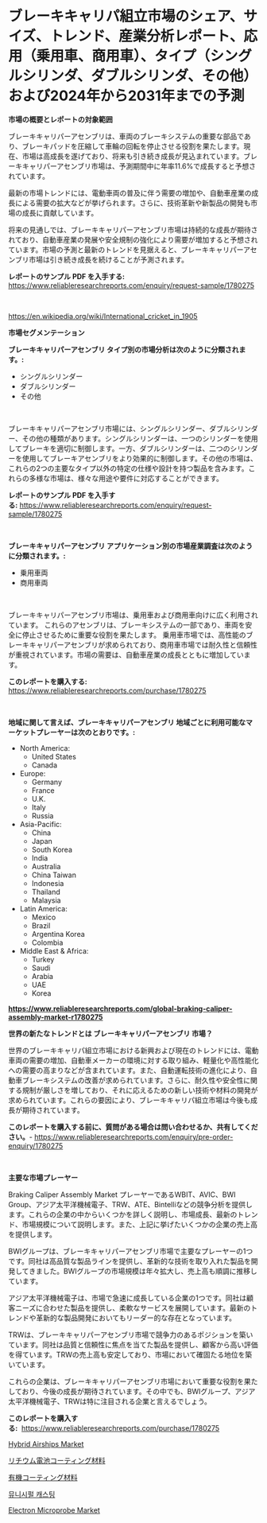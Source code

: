 <p><h1>ブレーキキャリパ組立市場のシェア、サイズ、トレンド、産業分析レポート、応用（乗用車、商用車）、タイプ（シングルシリンダ、ダブルシリンダ、その他）および2024年から2031年までの予測</h1></p><p><strong>市場の概要とレポートの対象範囲</strong></p>
<p><p>ブレーキキャリパーアセンブリは、車両のブレーキシステムの重要な部品であり、ブレーキパッドを圧縮して車輪の回転を停止させる役割を果たします。現在、市場は高成長を遂げており、将来も引き続き成長が見込まれています。ブレーキキャリパーアセンブリ市場は、予測期間中に年率11.6%で成長すると予想されています。</p><p>最新の市場トレンドには、電動車両の普及に伴う需要の増加や、自動車産業の成長による需要の拡大などが挙げられます。さらに、技術革新や新製品の開発も市場の成長に貢献しています。</p><p>将来の見通しでは、ブレーキキャリパーアセンブリ市場は持続的な成長が期待されており、自動車産業の発展や安全規制の強化により需要が増加すると予想されています。市場の予測と最新のトレンドを見据えると、ブレーキキャリパーアセンブリ市場は引き続き成長を続けることが予測されます。</p></p>
<p><strong>レポートのサンプル PDF を入手する:</strong> <a href="https://www.reliableresearchreports.com/enquiry/request-sample/1780275">https://www.reliableresearchreports.com/enquiry/request-sample/1780275</a></p>
<p>&nbsp;</p>
<p><a href="https://en.wikipedia.org/wiki/International_cricket_in_1905">https://en.wikipedia.org/wiki/International_cricket_in_1905</a></p>
<p><strong>市場セグメンテーション</strong></p>
<p><strong>ブレーキキャリパーアセンブリ タイプ別の市場分析は次のように分類されます。:</strong></p>
<p><ul><li>シングルシリンダー</li><li>ダブルシリンダー</li><li>その他</li></ul></p>
<p>&nbsp;</p>
<p><p>ブレーキキャリパーアセンブリ市場には、シングルシリンダー、ダブルシリンダー、その他の種類があります。シングルシリンダーは、一つのシリンダーを使用してブレーキを適切に制御します。一方、ダブルシリンダーは、二つのシリンダーを使用してブレーキアセンブリをより効果的に制御します。その他の市場は、これらの2つの主要なタイプ以外の特定の仕様や設計を持つ製品を含みます。これらの多様な市場は、様々な用途や要件に対応することができます。</p></p>
<p><strong>レポートのサンプル PDF を入手する:</strong>&nbsp;<a href="https://www.reliableresearchreports.com/enquiry/request-sample/1780275">https://www.reliableresearchreports.com/enquiry/request-sample/1780275</a></p>
<p>&nbsp;</p>
<p><strong> ブレーキキャリパーアセンブリ アプリケーション別の市場産業調査は次のように分類されます。:</strong></p>
<p><ul><li>乗用車両</li><li>商用車両</li></ul></p>
<p>&nbsp;</p>
<p><p>ブレーキキャリパーアセンブリ市場は、乗用車および商用車向けに広く利用されています。 これらのアセンブリは、ブレーキシステムの一部であり、車両を安全に停止させるために重要な役割を果たします。 乗用車市場では、高性能のブレーキキャリパーアセンブリが求められており、商用車市場では耐久性と信頼性が重視されています。市場の需要は、自動車産業の成長とともに増加しています。</p></p>
<p><strong>このレポートを購入する:</strong>&nbsp; <a href="https://www.reliableresearchreports.com/purchase/1780275">https://www.reliableresearchreports.com/purchase/1780275</a></p>
<p>&nbsp;</p>
<p><strong>地域に関して言えば、ブレーキキャリパーアセンブリ 地域ごとに利用可能なマーケットプレーヤーは次のとおりです。:</strong></p>
<p><ul>
    <li>
        North America:
        <ul>
            <li>United States</li>
            <li>Canada</li>
        </ul>
    </li>
    <li>
        Europe:
        <ul>
            <li>Germany</li>
            <li>France</li>
            <li>U.K.</li>
            <li>Italy</li>
            <li>Russia</li>
        </ul>
    </li>
    <li>
        Asia-Pacific:
        <ul>
            <li>China</li>
            <li>Japan</li>
            <li>South Korea</li>
            <li>India</li>
            <li>Australia</li>
            <li>China Taiwan</li>
            <li>Indonesia</li>
            <li>Thailand</li>
            <li>Malaysia</li>
        </ul>
    </li>
    <li>
        Latin America:
        <ul>
            <li>Mexico</li>
            <li>Brazil</li>
            <li>Argentina Korea</li>
            <li>Colombia</li>
        </ul>
    </li>
    <li>
        Middle East & Africa:
        <ul>
            <li>Turkey</li>
            <li>Saudi</li>
            <li>Arabia</li>
            <li>UAE</li>
            <li>Korea</li>
        </ul>
    </li>
    </ul></p>
<p><strong><a href="https://www.reliableresearchreports.com/global-braking-caliper-assembly-market-r1780275">https://www.reliableresearchreports.com/global-braking-caliper-assembly-market-r1780275</a></strong>&nbsp;</p>
<p><strong>世界の新たなトレンドとは ブレーキキャリパーアセンブリ 市場？</strong></p>
<p><p>世界のブレーキキャリパ組立市場における新興および現在のトレンドには、電動車両の需要の増加、自動車メーカーの環境に対する取り組み、軽量化や高性能化への需要の高まりなどが含まれています。また、自動運転技術の進化により、自動車ブレーキシステムの改善が求められています。さらに、耐久性や安全性に関する規制が厳しさを増しており、それに応えるための新しい技術や材料の開発が求められています。これらの要因により、ブレーキキャリパ組立市場は今後も成長が期待されています。</p></p>
<p><strong>このレポートを購入する前に、質問がある場合は問い合わせるか、共有してください。</strong>- <a href="https://www.reliableresearchreports.com/enquiry/pre-order-enquiry/1780275">https://www.reliableresearchreports.com/enquiry/pre-order-enquiry/1780275</a></p>
<p>&nbsp;</p>
<p><strong>主要な市場プレーヤー</strong></p>
<p><p>Braking Caliper Assembly Market プレーヤーであるWBIT、AVIC、BWI Group、アジア太平洋機械電子、TRW、ATE、Bintelliなどの競争分析を提供します。これらの企業の中からいくつかを詳しく説明し、市場成長、最新のトレンド、市場規模について説明します。また、上記に挙げたいくつかの企業の売上高を提供します。</p><p>BWIグループは、ブレーキキャリパーアセンブリ市場で主要なプレーヤーの1つです。同社は高品質な製品ラインを提供し、革新的な技術を取り入れた製品を開発してきました。BWIグループの市場規模は年々拡大し、売上高も順調に推移しています。</p><p>アジア太平洋機械電子は、市場で急速に成長している企業の1つです。同社は顧客ニーズに合わせた製品を提供し、柔軟なサービスを展開しています。最新のトレンドや革新的な製品開発においてもリーダー的な存在となっています。</p><p>TRWは、ブレーキキャリパーアセンブリ市場で競争力のあるポジションを築いています。同社は品質と信頼性に焦点を当てた製品を提供し、顧客から高い評価を得ています。TRWの売上高も安定しており、市場において確固たる地位を築いています。</p><p>これらの企業は、ブレーキキャリパーアセンブリ市場において重要な役割を果たしており、今後の成長が期待されています。その中でも、BWIグループ、アジア太平洋機械電子、TRWは特に注目される企業と言えるでしょう。</p></p>
<p><strong>このレポートを購入する:</strong>&nbsp;&nbsp;<a href="https://www.reliableresearchreports.com/purchase/1780275">https://www.reliableresearchreports.com/purchase/1780275</a></p>
<p><p><a href="https://issuu.com/reportprime-2/docs/hybrid-airships-market-size-2030.pptx">Hybrid Airships Market</a></p><p><a href="https://github.com/MosesSpinka1914/Market-Research-Report-List-2/blob/main/7023048153582.md">リチウム電池コーティング材料</a></p><p><a href="https://github.com/RudyBoyer2017/Market-Research-Report-List-2/blob/main/7427220153583.md">有機コーティング材料</a></p><p><a href="https://github.com/Howaoole34545/Market-Research-Report-List-2/blob/main/5301741164058.md">뮤니시펄 캐스팅</a></p><p><a href="https://issuu.com/reportprime-2/docs/electron-microprobe-market-size-2030.pptx">Electron Microprobe Market</a></p></p>